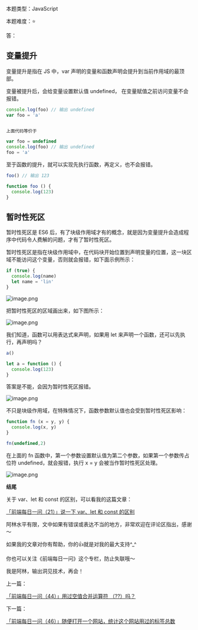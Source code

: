 本题类型：JavaScript

本题难度：⭐

答：

## 变量提升

变量提升是指在 JS 中，var 声明的变量和函数声明会提升到当前作用域的最顶部。

变量被提升后，会给变量设置默认值 undefined， 在变量赋值之前访问变量不会报错。

```js
console.log(foo) // 输出 undefined
var foo = 'a'


上面代码等价于

var foo = undefined
console.log(foo) // 输出 undefined
foo = 'a'
```

至于函数的提升，就可以实现先执行函数，再定义，也不会报错。


```js
foo() // 输出 123

function foo () {
  console.log(123)
}
```

## 暂时性死区

暂时性死区是 ES6 后，有了块级作用域才有的概念，就是因为变量提升会造成程序中代码令人费解的问题，才有了暂时性死区。

暂时性死区是指在块级作用域中，在代码块开始位置到声明变量的位置，这一块区域不能访问这个变量，否则就会报错，如下面示例所示：

```js
if (true) {
  console.log(name)
  let name = 'lin'
}
```

![image.png](https://p1-juejin.byteimg.com/tos-cn-i-k3u1fbpfcp/417c9556ebfe44c0ad8a10679c5ad9a1~tplv-k3u1fbpfcp-watermark.image?)

把暂时性死区的区域画出来，如下图所示：

![image.png](https://p1-juejin.byteimg.com/tos-cn-i-k3u1fbpfcp/2af11022efa6469c9b9158ac3a96ecc8~tplv-k3u1fbpfcp-watermark.image?)

我们知道，函数可以用表达式来声明，如果用 let 来声明一个函数，还可以先执行，再声明吗？

```js
a()

let a = function () {
  console.log(123)
}
```


答案是不能，会因为暂时性死区报错。


![image.png](https://p6-juejin.byteimg.com/tos-cn-i-k3u1fbpfcp/cf8fd9d503524d529a6d256f6b4d2427~tplv-k3u1fbpfcp-watermark.image?)

不只是块级作用域，在特殊情况下，函数参数默认值也会受到暂时性死区影响：

```js
function fn (x = y, y) {
  console.log(x, y)
}

fn(undefined,2)
```
在上面的 fn 函数中，第一个参数设置默认值为第二个参数，如果第一个参数传占位符 undefined，就会报错，执行 x = y 会被当作暂时性死区处理。

![image.png](https://p1-juejin.byteimg.com/tos-cn-i-k3u1fbpfcp/eb94e119b7b6489b8f2293b64d28b813~tplv-k3u1fbpfcp-watermark.image?)

**结尾**

关于 var、let 和 const 的区别，可以看我的这篇文章：

[「前端每日一问（21）」说一下 var、let 和 const 的区别](https://juejin.cn/post/7075841891983425567)

阿林水平有限，文中如果有错误或表达不当的地方，非常欢迎在评论区指出，感谢～

如果我的文章对你有帮助，你的👍就是对我的最大支持^_^

你也可以关注《前端每日一问》这个专栏，防止失联哦～

我是阿林，输出洞见技术，再会！

上一篇：

[「前端每日一问（44）」用过空值合并运算符 （??）吗？](https://github.com/wlllyfor/question-everyday/blob/main/Blog/44.%E7%94%A8%E8%BF%87%E7%A9%BA%E5%80%BC%E5%90%88%E5%B9%B6%E8%BF%90%E7%AE%97%E7%AC%A6%20%EF%BC%88%3F%3F%EF%BC%89%E5%90%97%EF%BC%9F.md)

下一篇：

[「前端每日一问（46）」随便打开一个网站，统计这个网站用过的标签总数](https://github.com/wlllyfor/question-everyday/blob/main/Blog/46.%E3%80%8C%E5%89%8D%E7%AB%AF%E6%AF%8F%E6%97%A5%E4%B8%80%E9%97%AE%EF%BC%8846%EF%BC%89%E3%80%8D%E9%9A%8F%E4%BE%BF%E6%89%93%E5%BC%80%E4%B8%80%E4%B8%AA%E7%BD%91%E7%AB%99%EF%BC%8C%E7%BB%9F%E8%AE%A1%E8%BF%99%E4%B8%AA%E7%BD%91%E7%AB%99%E7%94%A8%E8%BF%87%E7%9A%84%E6%A0%87%E7%AD%BE%E6%80%BB%E6%95%B0.md)
